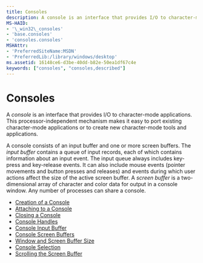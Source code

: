```yaml
---
title: Consoles
description: A console is an interface that provides I/O to character-mode applications. This processor-independent mechanism makes it easy to port existing character-mode applications or to create new character-mode tools and applications.
MS-HAID:
- '\_win32\_consoles'
- 'base.consoles'
- 'consoles.consoles'
MSHAttr:
- 'PreferredSiteName:MSDN'
- 'PreferredLib:/library/windows/desktop'
ms.assetid: 16148ce6-d3be-40dd-b82e-50ea1df67c4e
keywords: ["consoles", "consoles,described"]
---
```


# Consoles


A *console* is an interface that provides I/O to character-mode applications. This processor-independent mechanism makes it easy to port existing character-mode applications or to create new character-mode tools and applications.

A console consists of an input buffer and one or more screen buffers. The *input buffer* contains a queue of input records, each of which contains information about an input event. The input queue always includes key-press and key-release events. It can also include mouse events (pointer movements and button presses and releases) and events during which user actions affect the size of the active screen buffer. A *screen buffer* is a two-dimensional array of character and color data for output in a console window. Any number of processes can share a console.

-   [Creation of a Console](creation-of-a-console.md)
-   [Attaching to a Console](attaching-to-a-console.md)
-   [Closing a Console](closing-a-console.md)
-   [Console Handles](console-handles.md)
-   [Console Input Buffer](console-input-buffer.md)
-   [Console Screen Buffers](console-screen-buffers.md)
-   [Window and Screen Buffer Size](window-and-screen-buffer-size.md)
-   [Console Selection](console-selection.md)
-   [Scrolling the Screen Buffer](scrolling-the-screen-buffer.md)

 

 




